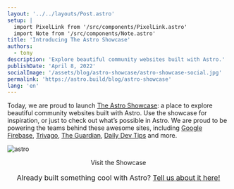 ```yaml
---
layout: '../../layouts/Post.astro'
setup: |
  import PixelLink from '/src/components/PixelLink.astro'
  import Note from '/src/components/Note.astro'
title: 'Introducing The Astro Showcase'
authors: 
  - tony
description: 'Explore beautiful community websites built with Astro.'
publishDate: 'April 8, 2022'
socialImage: '/assets/blog/astro-showcase/astro-showcase-social.jpg'
permalink: 'https://astro.build/blog/astro-showcase'
lang: 'en'
---
```


Today, we are proud to launch [The Astro Showcase](https://astro.build/showcase): a place to explore beautiful community websites built with Astro. Use the showcase for inspiration, or just to check out what’s possible in Astro. We are proud to be powering the teams behind these awesome sites, including [Google Firebase](https://firebase.blog/), [Trivago](https://tech.trivago.com/), [The Guardian](https://developers.theguardian.com/), [Daily Dev Tips](https://daily-dev-tips.com/) and more.

![astro](/assets/blog/astro-showcase/astro-showcase-screenshot.jpg)

<div style="
    display: flex;
    justify-content: center;
    flex-direction: column;
    align-items: center;">
  <PixelLink href="https://astro.build/showcase">Visit the Showcase</PixelLink>
  <span style="font-size: 1rem;margin: 1rem;">
    Already built something cool with Astro?
    <a href="https://astro.build/issues/site">Tell us about it here!</a>
  </span>
</div>

